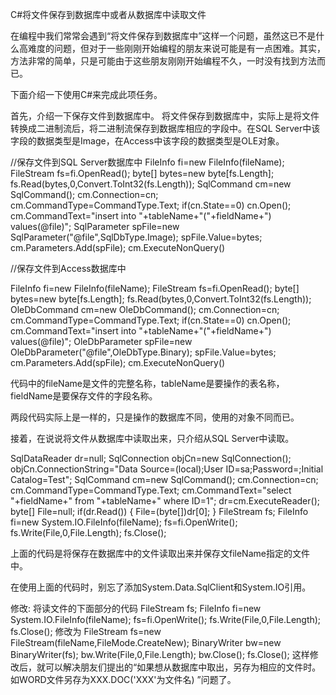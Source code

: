 C#将文件保存到数据库中或者从数据库中读取文件
 
在编程中我们常常会遇到“将文件保存到数据库中”这样一个问题，虽然这已不是什么高难度的问题，但对于一些刚刚开始编程的朋友来说可能是有一点困难。其实，方法非常的简单，只是可能由于这些朋友刚刚开始编程不久，一时没有找到方法而已。
 
下面介绍一下使用C#来完成此项任务。
 
首先，介绍一下保存文件到数据库中。
将文件保存到数据库中，实际上是将文件转换成二进制流后，将二进制流保存到数据库相应的字段中。在SQL Server中该字段的数据类型是Image，在Access中该字段的数据类型是OLE对象。

 //保存文件到SQL Server数据库中
 FileInfo fi=new FileInfo(fileName);
 FileStream fs=fi.OpenRead();
 byte[] bytes=new byte[fs.Length];
 fs.Read(bytes,0,Convert.ToInt32(fs.Length));
 SqlCommand cm=new SqlCommand();
 cm.Connection=cn;
 cm.CommandType=CommandType.Text;
 if(cn.State==0) cn.Open();
 cm.CommandText="insert into "+tableName+"("+fieldName+") values(@file)";
 SqlParameter spFile=new SqlParameter("@file",SqlDbType.Image);
 spFile.Value=bytes;
 cm.Parameters.Add(spFile);
 cm.ExecuteNonQuery()

 //保存文件到Access数据库中

 FileInfo fi=new FileInfo(fileName);
 FileStream fs=fi.OpenRead();
 byte[] bytes=new byte[fs.Length];
 fs.Read(bytes,0,Convert.ToInt32(fs.Length));
 OleDbCommand cm=new OleDbCommand();
 cm.Connection=cn;
 cm.CommandType=CommandType.Text;
 if(cn.State==0) cn.Open();
 cm.CommandText="insert into "+tableName+"("+fieldName+") values(@file)";
 OleDbParameter spFile=new OleDbParameter("@file",OleDbType.Binary);
 spFile.Value=bytes;
 cm.Parameters.Add(spFile);
 cm.ExecuteNonQuery()
 
代码中的fileName是文件的完整名称，tableName是要操作的表名称，fieldName是要保存文件的字段名称。
 
两段代码实际上是一样的，只是操作的数据库不同，使用的对象不同而已。
 
接着，在说说将文件从数据库中读取出来，只介绍从SQL Server中读取。

 SqlDataReader dr=null;
 SqlConnection objCn=new SqlConnection();
 objCn.ConnectionString="Data Source=(local);User ID=sa;Password=;Initial Catalog=Test";
 SqlCommand cm=new SqlCommand();
 cm.Connection=cn;
 cm.CommandType=CommandType.Text;
 cm.CommandText="select "+fieldName+" from "+tableName+" where ID=1";
 dr=cm.ExecuteReader();
 byte[] File=null; 
 if(dr.Read())
 {
 File=(byte[])dr[0];
 }
 FileStream fs;
 FileInfo fi=new System.IO.FileInfo(fileName);
 fs=fi.OpenWrite();
 fs.Write(File,0,File.Length);
 fs.Close();
 
上面的代码是将保存在数据库中的文件读取出来并保存文fileName指定的文件中。
 
在使用上面的代码时，别忘了添加System.Data.SqlClient和System.IO引用。


修改:
将读文件的下面部分的代码
 FileStream fs;
 FileInfo fi=new System.IO.FileInfo(fileName);
 fs=fi.OpenWrite();
 fs.Write(File,0,File.Length);
 fs.Close();
修改为
 FileStream fs=new FileStream(fileName,FileMode.CreateNew);
 BinaryWriter bw=new BinaryWriter(fs);
 bw.Write(File,0,File.Length);
 bw.Close();
 fs.Close();
这样修改后，就可以解决朋友们提出的“如果想从数据库中取出，另存为相应的文件时。如WORD文件另存为XXX.DOC('XXX'为文件名) ”问题了。